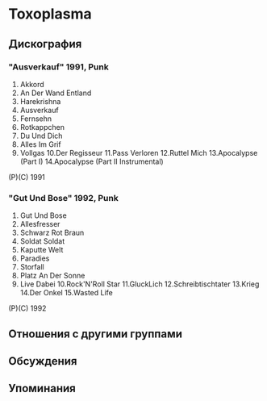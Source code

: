 # Toxoplasma



## Дискография

### "Ausverkauf" 1991, Punk

1.  Akkord
2.  An Der Wand Entland
3.  Harekrishna
4.  Ausverkauf
5.  Fernsehn
6.  Rotkappchen
7.  Du Und Dich
8.  Alles Im Grif
9.  Vollgas
10.Der Regisseur
11.Pass Verloren
12.Ruttel Mich
13.Apocalypse (Part I)
14.Apocalypse (Part II Instrumental)

(P)(C) 1991

### "Gut Und Bose" 1992, Punk

1.  Gut Und Bose
2.  Allesfresser
3.  Schwarz Rot Braun
4.  Soldat Soldat
5.  Kaputte Welt
6.  Paradies
7.  Storfall
8.  Platz An Der Sonne
9.  Live Dabei
10.Rock'N'Roll Star
11.GluckLich
12.Schreibtischtater
13.Krieg
14.Der Onkel
15.Wasted Life

(P)(C) 1992


## Отношения с другими группами


## Обсуждения


## Упоминания

